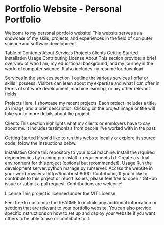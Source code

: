 # Portfolio Website - Personal Portfolio

Welcome to my personal portfolio website! This website serves as a showcase of my skills, projects, and experiences in the field of computer science and software development.

Table of Contents
About
Services
Projects
Clients
Getting Started
Installation
Usage
Contributing
License
About
This section provides a brief overview of who I am, my educational background, and my journey in the world of computer science. It also includes my resume for download.

Services
In the services section, I outline the various services I offer or skills I possess. Visitors can learn about my expertise and what I can offer in terms of software development, machine learning, or any other relevant fields.

Projects
Here, I showcase my recent projects. Each project includes a title, an image, and a brief description. Clicking on the project image or title will take you to more details about the project.

Clients
This section highlights what my clients or employers have to say about me. It includes testimonials from people I've worked with in the past.

Getting Started
If you'd like to run this website locally or explore its source code, follow the instructions below.

Installation
Clone this repository to your local machine.
Install the required dependencies by running pip install -r requirements.txt.
Create a virtual environment for this project (optional but recommended).
Usage
Run the development server: python manage.py runserver.
Access the website in your web browser at http://localhost:8000.
Contributing
If you'd like to contribute to this project or report issues, please feel free to open a GitHub issue or submit a pull request. Contributions are welcome!

License
This project is licensed under the MIT License.

Feel free to customize the README to include any additional information or sections that are relevant to your portfolio website. You can also provide specific instructions on how to set up and deploy your website if you want others to be able to use or contribute to it.
